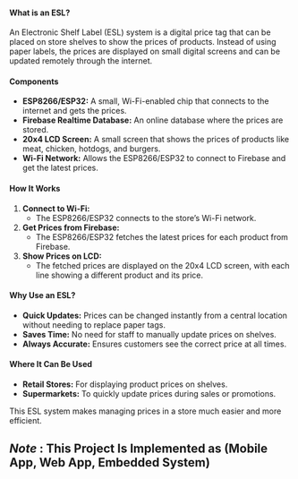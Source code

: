 #### **What is an ESL?**

An Electronic Shelf Label (ESL) system is a digital price tag that can be placed on store shelves to show the prices of products. Instead of using paper labels, the prices are displayed on small digital screens and can be updated remotely through the internet.

#### **Components**

* **ESP8266/ESP32:** A small, Wi-Fi-enabled chip that connects to the internet and gets the prices.  
* **Firebase Realtime Database:** An online database where the prices are stored.  
* **20x4 LCD Screen:** A small screen that shows the prices of products like meat, chicken, hotdogs, and burgers.  
* **Wi-Fi Network:** Allows the ESP8266/ESP32 to connect to Firebase and get the latest prices.

#### **How It Works**

1. **Connect to Wi-Fi:**  
   * The ESP8266/ESP32 connects to the store’s Wi-Fi network.  
2. **Get Prices from Firebase:**  
   * The ESP8266/ESP32 fetches the latest prices for each product from Firebase.  
3. **Show Prices on LCD:**  
   * The fetched prices are displayed on the 20x4 LCD screen, with each line showing a different product and its price.

#### **Why Use an ESL?**

* **Quick Updates:** Prices can be changed instantly from a central location without needing to replace paper tags.  
* **Saves Time:** No need for staff to manually update prices on shelves.  
* **Always Accurate:** Ensures customers see the correct price at all times.

#### **Where It Can Be Used**

* **Retail Stores:** For displaying product prices on shelves.  
* **Supermarkets:** To quickly update prices during sales or promotions.

This ESL system makes managing prices in a store much easier and more efficient.

## *Note* : This Project Is Implemented as (Mobile App, Web App, Embedded System)
